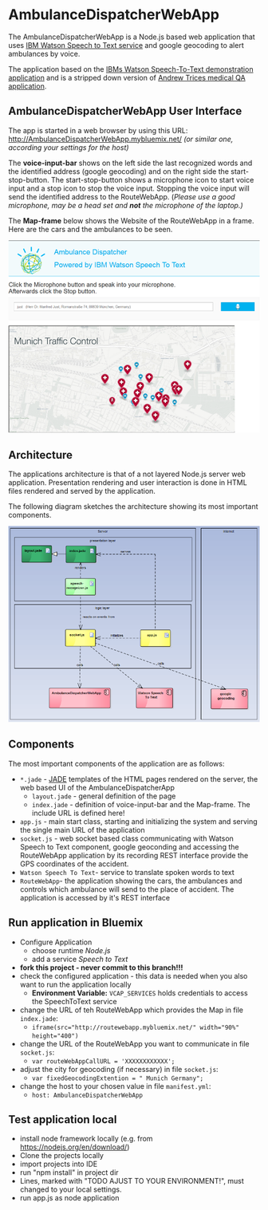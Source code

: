 # AmbulanceDispatcherWebApp

The AmbulanceDispatcherWebApp is a Node.js based web application that uses [IBM Watson Speech to Text service](http://www.ibm.com/smarterplanet/us/en/ibmwatson/developercloud/speech-to-text.html) 
and google geocoding to alert ambulances by voice.

The application based on the [IBMs Watson Speech-To-Text demonstration application](https://speech-to-text-demo.mybluemix.net/) and is a stripped down version of [Andrew Trices medical QA application](https://dzone.com/articles/ibm-watson-qa-speech).

## AmbulanceDispatcherWebApp User Interface

The app is started in a web browser by using this URL: http://AmbulanceDispatcherWebApp.mybluemix.net/
*(or similar one, according your settings for the host)*

The **voice-input-bar** shows on the left side the last recognized words and the identified address (google geocoding) 
and on the right side the start-stop-button. The start-stop-button shows a microphone icon to start voice input
and a stop icon to stop the voice input. Stopping the voice input will send the identified address to the RouteWebApp.
(*Please use a good microphone, may be a head set and **not** the microphone of the laptop.)*

The **Map-frame** below shows the Website of the RouteWebApp in a frame. Here are the cars and the ambulances to be seen.

![AmbulanceDispatcherWebApp screenshot](screenshots/AmbulanceDispatcherWebApp.png)

## Architecture

The applications architecture is that of a not layered Node.js server web application. 
Presentation rendering and user interaction is done in HTML files rendered and served by the application. 

The following diagram sketches the architecture showing its most important components.

![AmbulanceDispatcherWebApp-architecture](screenshots/AmbulanceDispatcherWebApp-Architecture.png)

## Components

The most important components of the application are as follows:

* ```*.jade``` - [JADE](http://jade-lang.com/) templates of the HTML pages rendered on the server, 
  the web based UI of the AmbulanceDispatcherApp
  * ```layout.jade``` - general definition of the page
  * ```index.jade``` - definition of voice-input-bar and the Map-frame. The include URL is defined here!
* ```app.js``` - main start class, starting and initializing the system and serving the single main 
  URL of the application
* ```socket.js``` - web socket based class communicating with Watson Speech to Text component, 
  google geoconding and accessing the RouteWebApp application 
  by its recording REST interface provide the GPS coordinates of the accident. 
* ```Watson Speech To Text```- service to translate spoken words to text
* ```RouteWebApp```- the application showing the cars, the ambulances and controls which ambulance 
  will send to the place of accident. The application is accessed by it's REST interface

## Run application in Bluemix
* Configure Application
  * choose runtime *Node.js*
  * add a service *Speech to Text*
* **fork this project - never commit to this branch!!!**
* check the configured application - this data is needed when you also want to run the application locally
  * **Environment Variable:** ```VCAP_SERVICES``` holds credentials to access the SpeechToText service 
* change the URL of teh RouteWebApp which provides the Map in file ```index.jade```:
  * ```iframe(src="http://routewebapp.mybluemix.net/" width="90%" height="400")```
* change the URL of the RouteWebApp you want to communicate in file ```socket.js```:
  * ```var routeWebAppCallURL = 'XXXXXXXXXXXX';```
* adjust the city for geocoding (if necessary) in file ```socket.js```:
  * ```var fixedGeocodingExtention = " Munich Germany";```
* change the host to your chosen value in file ```manifest.yml```:
  * ```host: AmbulanceDispatcherWebApp```

## Test application local
* install node framework locally (e.g. from https://nodejs.org/en/download/)
* Clone the projects locally
* import projects into IDE
* run "npm install" in project dir
* Lines, marked with "TODO AJUST TO YOUR ENVIRONMENT!", must changed to your local settings.
* run app.js as node application
